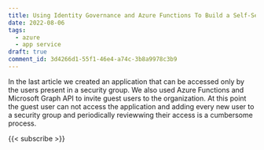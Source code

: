 ```yaml
---
title: Using Identity Governance and Azure Functions To Build a Self-Service Application Access Management Solution - Part 1
date: 2022-08-06
tags:
  - azure
  - app service
draft: true
comment_id: 3d4266d1-55f1-46e4-a74c-3b8a9978c3b9
---
```


In the last article we created an application that can be accessed only by the users present in a security group. We also used Azure Functions and Microsoft Graph API to invite guest users to the organization. At this point the guest user can not access the application and adding every new user to a security group and periodically reviewwing their access is a cumbersome process.

{{< subscribe >}}
